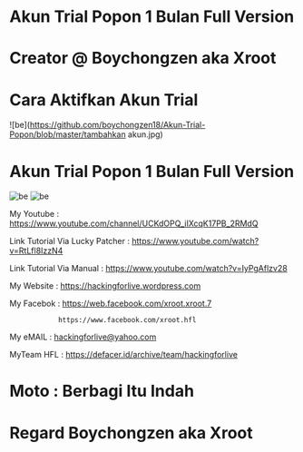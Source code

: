 # Akun Trial Popon 1 Bulan Full Version

# Creator @ Boychongzen aka Xroot

# Cara Aktifkan Akun Trial 
![be](https://github.com/boychongzen18/Akun-Trial-Popon/blob/master/tambahkan akun.jpg)

# Akun Trial Popon 1 Bulan Full Version
![be](https://github.com/boychongzen18/Akun-Trial-Popon/blob/master/Owner.jpg)
![be](https://github.com/boychongzen18/Akun-Trial-Popon/blob/master/member.jpg)


My Youtube    : https://www.youtube.com/channel/UCKdOPQ_iIXcqK17PB_2RMdQ

Link Tutorial Via Lucky Patcher : https://www.youtube.com/watch?v=RtLfl8IzzN4
 
Link Tutorial Via Manual           : https://www.youtube.com/watch?v=IyPgAflzv28

My Website    : https://hackingforlive.wordpress.com

My Facebok    : https://web.facebook.com/xroot.xroot.7
 
                https://www.facebook.com/xroot.hfl 

My eMAIL      : hackingforlive@yahoo.com

MyTeam HFL    : https://defacer.id/archive/team/hackingforlive

# Moto : Berbagi Itu Indah

# Regard Boychongzen aka Xroot
